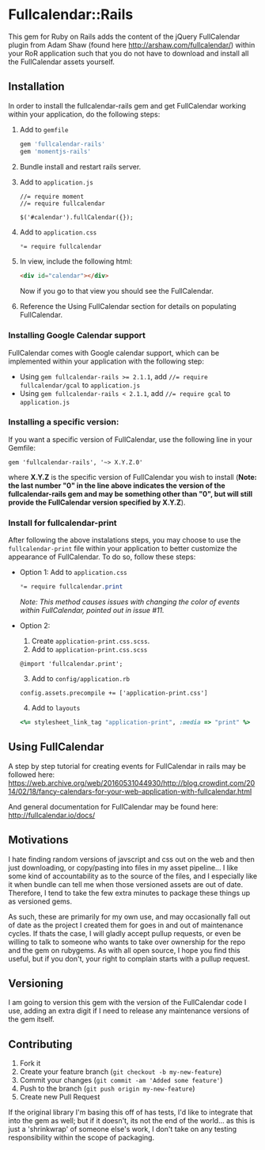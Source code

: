 # Fullcalendar::Rails

This gem for Ruby on Rails adds the content of the jQuery FullCalendar plugin from Adam Shaw (found here http://arshaw.com/fullcalendar/) within your RoR application such that you do not have to download and install all the FullCalendar assets yourself.

## Installation
In order to install the fullcalendar-rails gem and get FullCalendar working within your application, do the following steps:

1. Add to `gemfile`
    ```ruby
    gem 'fullcalendar-rails'
    gem 'momentjs-rails'
    ```
    
1. Bundle install and restart rails server.

1. Add to `application.js`
    ```jquery
    //= require moment 
    //= require fullcalendar
    
    $('#calendar').fullCalendar({});
    ```

1. Add to `application.css`
    ```css
    *= require fullcalendar
    ```
    
1. In view, include the following html:
    ```html
    <div id="calendar"></div>
    ```
    Now if you go to that view you should see the FullCalendar.

1. Reference the Using FullCalendar section for details on populating FullCalendar.

### Installing Google Calendar support
FullCalendar comes with Google calendar support, which can be implemented within your application with the following step:

* Using `gem fullcalendar-rails >= 2.1.1`, add `//= require fullcalendar/gcal` to `application.js`
* Using `gem fullcalendar-rails < 2.1.1`, add `//= require gcal` to `application.js`

### Installing a specific version:
If you want a specific version of FullCalendar, use the following line in your Gemfile:

    gem 'fullcalendar-rails', '~> X.Y.Z.0'
    
where **X.Y.Z** is the specific version of FullCalendar you wish to install (**Note: the last number "0" in the line above indicates the version of the fullcalendar-rails gem and may be something other than "0", but will still provide the FullCalendar version specified by X.Y.Z**).

### Install for fullcalendar-print
After following the above instalations steps, you may choose to use the `fullcalendar-print` file within your application to better customize the appearance of FullCalendar. To do so, follow these steps:

+ Option 1: Add to `application.css`
    ```css
    *= require fullcalendar.print
    ```
    *Note: This method causes issues with changing the color of events within FullCalendar, pointed out in issue #11.*
    
+ Option 2:
  1. Create `application-print.css.scss`.
  2. Add to `application-print.css.scss`
    ```
    @import 'fullcalendar.print';
    ```
    
  3. Add to `config/application.rb`
    ```
    config.assets.precompile += ['application-print.css']
    ```
    
  4. Add to `layouts`
    ```ruby
    <%= stylesheet_link_tag "application-print", :media => "print" %>
    ```

## Using FullCalendar
A step by step tutorial for creating events for FullCalendar in rails may be followed here:
https://web.archive.org/web/20160531044930/http://blog.crowdint.com/2014/02/18/fancy-calendars-for-your-web-application-with-fullcalendar.html

And general documentation for FullCalendar may be found here:
http://fullcalendar.io/docs/

## Motivations

I hate finding random versions of javscript and css out on the web and then just downloading, or copy/pasting into files in my asset pipeline... I like some kind of accountability as to the source of the files, and I especially like it when bundle can tell me when those versioned assets are out of date.  Therefore, I tend to take the few extra minutes to package these things up as versioned gems.

As such, these are primarily for my own use, and may occasionally fall out of date as the project I created them for goes in and out of maintenance cycles.  If thats the case, I will gladly accept pullup requests, or even be willing to talk to someone who wants to take over ownership for the repo and the gem on rubygems.  As with all open source, I hope you find this useful, but if you don't, your right to complain starts with a pullup request.

## Versioning

I am going to version this gem with the version of the FullCalendar code I use, adding an extra digit if I need to release any maintenance versions of the gem itself.

## Contributing

1. Fork it
2. Create your feature branch (`git checkout -b my-new-feature`)
3. Commit your changes (`git commit -am 'Added some feature'`)
4. Push to the branch (`git push origin my-new-feature`)
5. Create new Pull Request

If the original library I'm basing this off of has tests, I'd like to integrate that into the gem as well; but if it doesn't, its not the end of the world... as this is just a 'shrinkwrap' of someone else's work, I don't take on any testing responsibility within the scope of packaging.
